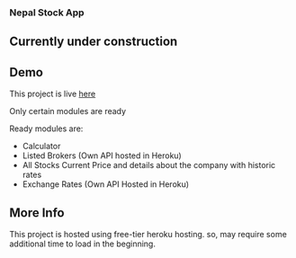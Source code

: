 ### Nepal Stock App

## Currently under construction


## Demo
This project is live [here](https://nepalstock.binayabaral.com.np/)

Only certain modules are ready

Ready modules are:
- Calculator
- Listed Brokers (Own API hosted in Heroku)
- All Stocks Current Price and details about the company with historic rates
- Exchange Rates (Own API Hosted in Heroku)

## More Info

This project is hosted using free-tier heroku hosting. so, may require some additional time to load in the beginning.
